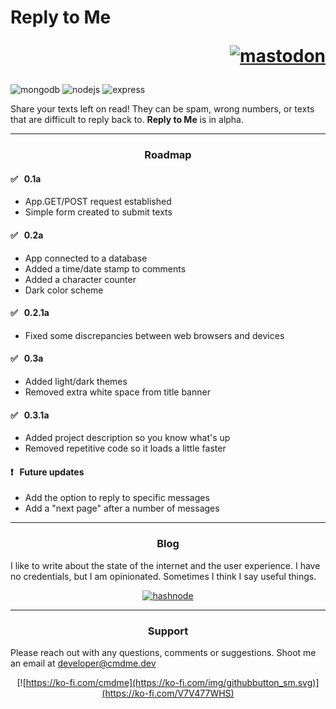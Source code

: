# Reply to Me <p align="right">[![mastodon](https://img.shields.io/mastodon/follow/108126875085343315?domain=https%3A%2F%2Findieweb.social&style=social)](https://indieweb.social/@citizen00147)</p>

![mongodb](https://img.shields.io/badge/MongoDB-4EA94B?style=for-the-badge&logo=mongodb&logoColor=white)
![nodejs](https://img.shields.io/badge/Node.js-43853D?style=for-the-badge&logo=node.js&logoColor=white)
![express](https://img.shields.io/badge/Express.js-404D59?style=for-the-badge)

Share your texts left on read! They can be spam, wrong numbers, or texts that are difficult to reply back to. **Reply to Me** is in alpha.

---

### <p align="center">**Roadmap**</p>

#### :white_check_mark: &nbsp; **0.1a**

- App.GET/POST request established
- Simple form created to submit texts

#### :white_check_mark: &nbsp; **0.2a**

- App connected to a database
- Added a time/date stamp to comments
- Added a character counter
- Dark color scheme

#### :white_check_mark: &nbsp; **0.2.1a**

- Fixed some discrepancies between web browsers and devices

#### :white_check_mark: &nbsp; **0.3a**

- Added light/dark themes
- Removed extra white space from title banner

#### :white_check_mark: &nbsp; **0.3.1a**

- Added project description so you know what's up
- Removed repetitive code so it loads a little faster

#### :heavy_exclamation_mark: &nbsp; **Future updates**

- Add the option to reply to specific messages
- Add a "next page" after a number of messages

---

### <p align="center">**Blog**</p>

I like to write about the state of the internet and the user experience. I have no credentials, but I am opinionated. Sometimes I think I say useful things.<p align="center">[![hashnode](https://img.shields.io/badge/Hashnode-2962FF?style=for-the-badge&logo=hashnode&logoColor=white)](https://hashnode.com/@citizen00147)

---

### <p align="center">**Support**</p>

Please reach out with any questions, comments or suggestions. Shoot me an email at developer@cmdme.dev<p align="center">[![https://ko-fi.com/cmdme](https://ko-fi.com/img/githubbutton_sm.svg)](https://ko-fi.com/V7V477WHS)
